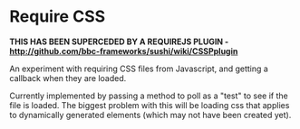 Require CSS
===========

**THIS HAS BEEN SUPERCEDED BY A REQUIREJS PLUGIN - http://github.com/bbc-frameworks/sushi/wiki/CSSPplugin**

An experiment with requiring CSS files from Javascript, and getting a callback when they are loaded.

Currently implemented by passing a method to poll as a "test" to see if the file is loaded.  The biggest problem with this will be loading css that applies to dynamically generated elements (which may not have been created yet).

